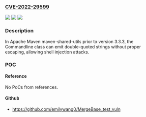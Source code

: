### [CVE-2022-29599](https://cve.mitre.org/cgi-bin/cvename.cgi?name=CVE-2022-29599)
![](https://img.shields.io/static/v1?label=Product&message=Apache%20Maven&color=blue)
![](https://img.shields.io/static/v1?label=Version&message=maven-shared-utils%3C%203.3.3%20&color=brighgreen)
![](https://img.shields.io/static/v1?label=Vulnerability&message=CWE-77%20Improper%20Neutralization%20of%20Special%20Elements%20used%20in%20a%20Command%20('Command%20Injection')&color=brighgreen)

### Description

In Apache Maven maven-shared-utils prior to version 3.3.3, the Commandline class can emit double-quoted strings without proper escaping, allowing shell injection attacks.

### POC

#### Reference
No PoCs from references.

#### Github
- https://github.com/emilywang0/MergeBase_test_vuln

